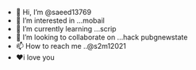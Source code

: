 - 👋 Hi, I’m @saeed13769
- 👀 I’m interested in ...mobail
- 🌱 I’m currently learning ...scrip
- 💞️ I’m looking to collaborate on ...hack pubgnewstate
- 📫 How to reach me ..@s2m12021
- ❤i love you
<!---
saeed13769/saeed13769 is a ✨ special ✨ repository because its `README.md` (this file) appears on your GitHub profile.
You can click the Preview link to take a look at your changes.
--->
